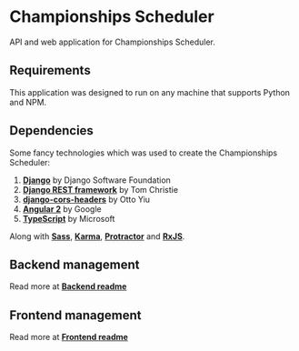 # Championships Scheduler

API and web application for Championships Scheduler.

## Requirements

This application was designed to run on any machine that supports Python and NPM.

## Dependencies

Some fancy technologies which was used to create the Championships Scheduler:

1. [**Django**](https://github.com/django/django) by Django Software Foundation
2. [**Django REST framework**](https://github.com/tomchristie/django-rest-framework) by Tom Christie
3. [**django-cors-headers**](https://github.com/ottoyiu/django-cors-headers) by Otto Yiu
4. [**Angular 2**](https://github.com/angular/angular) by Google
5. [**TypeScript**](https://github.com/Microsoft/TypeScript) by Microsoft

Along with [**Sass**](https://github.com/sass/sass), [**Karma**](https://github.com/karma-runner/karma), [**Protractor**](https://github.com/angular/protractor) and [**RxJS**](https://github.com/Reactive-Extensions/RxJS).

## Backend management

Read more at [**Backend readme**](/championships-scheduler-backend/README.md)

## Frontend management

Read more at [**Frontend readme**](/championships-scheduler-frontend/README.md)
